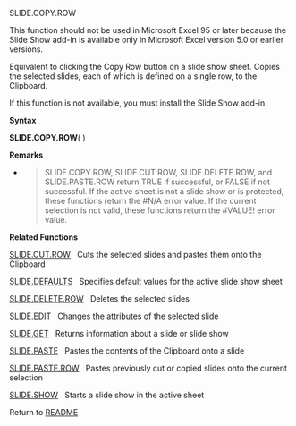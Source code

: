 SLIDE.COPY.ROW

This function should not be used in Microsoft Excel 95 or later because
the Slide Show add-in is available only in Microsoft Excel version 5.0
or earlier versions.

Equivalent to clicking the Copy Row button on a slide show sheet. Copies
the selected slides, each of which is defined on a single row, to the
Clipboard.

If this function is not available, you must install the Slide Show
add-in.

**Syntax**

**SLIDE.COPY.ROW**( )

**Remarks**

  - > SLIDE.COPY.ROW, SLIDE.CUT.ROW, SLIDE.DELETE.ROW, and
    > SLIDE.PASTE.ROW return TRUE if successful, or FALSE if not
    > successful. If the active sheet is not a slide show or is
    > protected, these functions return the \#N/A error value. If the
    > current selection is not valid, these functions return the
    > \#VALUE\! error value.


**Related Functions**

[SLIDE.CUT.ROW](SLIDE.CUT.ROW.md)&nbsp;&nbsp;&nbsp;Cuts the selected slides and pastes them
onto the Clipboard

[SLIDE.DEFAULTS](SLIDE.DEFAULTS.md)&nbsp;&nbsp;&nbsp;Specifies default values for the active
slide show sheet

[SLIDE.DELETE.ROW](SLIDE.DELETE.ROW.md)&nbsp;&nbsp;&nbsp;Deletes the selected slides

[SLIDE.EDIT](SLIDE.EDIT.md)&nbsp;&nbsp;&nbsp;Changes the attributes of the selected slide

[SLIDE.GET](SLIDE.GET.md)&nbsp;&nbsp;&nbsp;Returns information about a slide or slide
show

[SLIDE.PASTE](SLIDE.PASTE.md)&nbsp;&nbsp;&nbsp;Pastes the contents of the Clipboard onto a
slide

[SLIDE.PASTE.ROW](SLIDE.PASTE.ROW.md)&nbsp;&nbsp;&nbsp;Pastes previously cut or copied slides
onto the current selection

[SLIDE.SHOW](SLIDE.SHOW.md)&nbsp;&nbsp;&nbsp;Starts a slide show in the active sheet



Return to [README](README.md)

